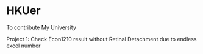 # HKUer
To contribute My University

Project 1:
Check Econ1210 result without Retinal Detachment due to endless excel number
